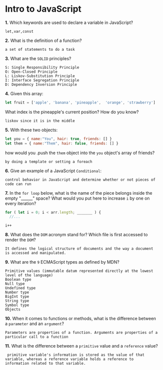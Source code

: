 # Intro to JavaScript

**1.** Which keywords are used to declare a variable in JavaScript?
<!-- enter you answer in the space below -->
```
let,var,const 
```
**2.** What is the definition of a function?
<!-- enter you answer in the space below -->
```
a set of statements to do a task
```
**3.** What are the `SOLID` principles?
<!-- enter you answer in the space below -->
```
S: Single Responsibility Principle
O: Open-Closed Principle
L: Liskov-Substitution Principle
I: Interface Segregation Principle
D: Dependency Inversion Principle
```
**4.** Given this array: 
```js
let fruit = ['apple', 'banana', 'pineapple',  'orange', 'strawberry']
``` 
What index is the pineapple's current position? How do you know?
<!-- enter you answer in the space below -->
```
liskov since it is in the middle 
```
**5.** With these two objects: 
```js
let you = { name:"You", hair: true, friends: [] }
let them = { name:"Them", hair: false, friends: [] }
```
how would you .push the `them` object into the `you` object's array of friends?
<!-- enter you answer in the space below -->
```
by doing a template or setting a foreach 
```

**6.** Give an example of a JavaScript `Conditional`:
<!-- enter you answer in the space below -->
```
control behavior in JavaScript and determine whether or not pieces of code can run
```
**7.** In the `for loop` below, what is the name of the piece belongs inside the empty "______" space? What would you put here to increase `i` by one on every iteration?
```js
for ( let i = 0; i < arr.length; _______ ) {
  //...
```
<!-- enter you answer in the space below -->
```
i++
```
**8.** What does the `DOM` acronym stand for? Which file is first accessed to render the `DOM`?
<!-- enter you answer in the space below -->
```
It defines the logical structure of documents and the way a document is accessed and manipulated.

```

**9.** What are the `9` ECMAScript types as defined by MDN?
<!-- enter you answer in the space below -->
```
Primitive values (immutable datum represented directly at the lowest level of the language)
Boolean type
Null type
Undefined type
Number type
BigInt type
String type
Symbol type
Objects
```
**10.** When it comes to functions or methods, what is the difference between a `parameter` and an `argument`?
<!-- enter you answer in the space below -->
```
Parameters are properties of a function. Arguments are properties of a particular call to a function
```
**11.** What is the difference between a `primitive` value and a `reference` value?
<!-- enter you answer in the space below -->
```
 primitive variable's information is stored as the value of that variable, whereas a reference variable holds a reference to information related to that variable.
```